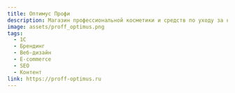 ```yaml
---
title: Оптимус Профи
description: Магазин профессиональной косметики и средств по уходу за кожей и волосами
image: assets/proff_optimus.png
tags:
  - 1С
  - Брендинг
  - Веб-дизайн
  - E-commerce
  - SEO
  - Контент
link: https://proff-optimus.ru
---
```


